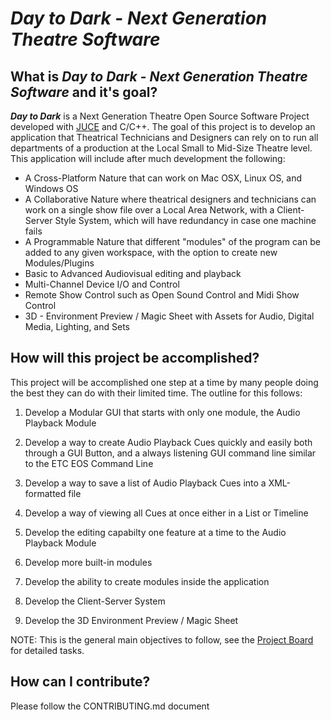 # ***Day to Dark*** - *Next Generation Theatre Software*

## What is ***Day to Dark*** - *Next Generation Theatre Software* and it's goal?

***Day to Dark*** is a Next Generation Theatre Open Source Software Project developed with [JUCE](https://www.JUCE.com) and C/C++.  The goal of this project is to develop an application that Theatrical Technicians and Designers can rely on to run all departments of a production at the Local Small to Mid-Size Theatre level.  This application will include after much development the following:

- A Cross-Platform Nature that can work on Mac OSX, Linux OS, and Windows OS
- A Collaborative Nature where theatrical designers and technicians can work on a single show file over a Local Area Network, with a Client-Server Style System, which will have redundancy in case one machine fails
- A Programmable Nature that different "modules" of the program can be added to any given workspace, with the option to create new Modules/Plugins
- Basic to Advanced Audiovisual editing and playback
- Multi-Channel Device I/O and Control
- Remote Show Control such as Open Sound Control and Midi Show Control
- 3D - Environment Preview / Magic Sheet with Assets for Audio, Digital Media, Lighting, and Sets

## How will this project be accomplished?

This project will be accomplished one step at a time by many people doing the best they can do with their limited time.  The outline for this follows:

1. Develop a Modular GUI that starts with only one module, the Audio Playback Module

2. Develop a way to create Audio Playback Cues quickly and easily both through a GUI Button, 
and a always listening GUI command line similar to the ETC EOS Command Line

3. Develop a way to save a list of Audio Playback Cues into a XML-formatted file

4. Develop a way of viewing all Cues at once either in a List or Timeline

5. Develop the editing capabilty one feature at a time to the Audio Playback Module

6. Develop more built-in modules

7. Develop the ability to create modules inside the application

8. Develop the Client-Server System 
        
9. Develop the 3D Environment Preview / Magic Sheet 
        
NOTE: This is the general main objectives to follow, see the [Project Board](https://github.com/ethanpvr18/Day-to-Dark/projects/1) for detailed tasks.

## How can I contribute?

Please follow the CONTRIBUTING.md document

